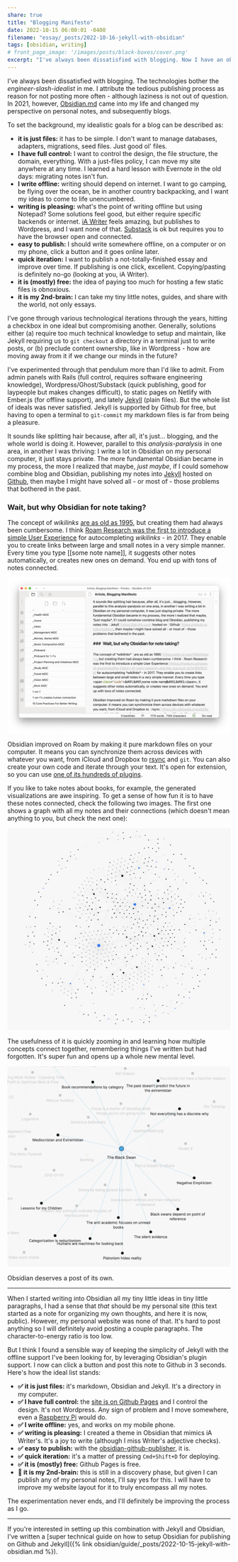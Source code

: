 ```yaml
---
share: true
title: "Blogging Manifesto"
date: 2022-10-15 06:00:01 -0400
filename: "essay/_posts/2022-10-16-jekyll-with-obsidian"
tags: [obsidian, writing]
# front_page_image: '/images/posts/black-boxes/cover.png'
excerpt: "I've always been dissatisfied with blogging. Now I have an objective measure of what makes it pleasing."
---
```


I've always been dissatisfied with blogging. The technologies bother the *engineer-slash-idealist* in me. I attribute the tedious publishing process as reason for not posting more often - although laziness is not out of question. In 2021, however, [Obsidian.md](https://obsidian.md) came into my life and changed my perspective on personal notes, and subsequently blogs.

To set the background, my idealistic goals for a blog can be described as:

- **it is just files:** it has to be simple. I don't want to manage databases, adapters, migrations, seed files. Just good ol' files.
- **I have full control:** I want to control the design, the file structure, the domain, everything. With a just-files policy, I can move my site anywhere at any time. I learned a hard lesson with Evernote in the old days: migrating notes isn't fun.
- **I write offline:** writing should depend on internet. I want to go camping, be flying over the ocean, be in another country backpacking, and I want my ideas to come to life unencumbered.
- **writing is pleasing:** what's the point of writing offline but using Notepad? Some solutions feel good, but either require specific backends or internet. [iA Writer](https://ia.net/writer) feels amazing, but publishes to Wordpress, and I want none of that. [Substack](https://substack.com) is ok but requires you to have the browser open and connected.
- **easy to publish:** I should write somewhere offline, on a computer or on my phone, click a button and it goes online later.
- **quick iteration:** I want to publish a not-totally-finished essay and improve over time. If publishing is one click, excellent. Copying/pasting is definitely no-go (looking at you, iA Writer).
- **it is (mostly) free:** the idea of paying too much for hosting a few static files is obnoxious.
- **it is my 2nd-brain:** I can take my tiny little notes, guides, and share with the world, not only essays.

I've gone through various technological iterations through the years, hitting a checkbox in one ideal but compromising another. Generally, solutions either (a) require too much technical knowledge to setup and maintain, like Jekyll requiring us to `git checkout` a directory in a terminal just to write posts, or (b) preclude content ownership, like in Wordpress - how are moving away from it if we change our minds in the future? 

I've experimented through that pendulum more than I'd like to admit. From admin panels with Rails (full control, requires software engineering knowledge), Wordpress/Ghost/Substack (quick publishing, good for laypeople but makes changes difficult), to static pages on Netlify with Ember.js (for offline support), and lately [Jekyll](https://jekyllrb.com) (plain files). But the whole list of ideals was never satisfied. Jekyll is supported by Github for free, but having to open a terminal to `git-commit` my markdown files is far from being a pleasure.

It sounds like splitting hair because, after all, it's just... blogging, and the whole world is doing it. However, parallel to this *analysis-paralysis* in one area, in another I was thriving: I write a lot in Obsidian on my personal computer, it just stays private. The more fundamental Obsidian became in my process, the more I realized that maybe, *just maybe*, if I could somehow combine blog and Obsidian, publishing my notes into [Jekyll](https://jekyllrb.com) hosted on [Github](https://github.com/kurko/blog), then maybe I might have solved all - or most of - those problems that bothered in the past.

### Wait, but why Obsidian for note taking?

The concept of *wikilinks* [are as old as 1995](https://wiki.c2.com/?WikiHistory), but creating them had always been cumbersome. I think [Roam Research was the first to introduce a simple User Experience](https://medium.com/age-of-awareness/the-history-of-roam-research-and-the-roamcult-4c1e1897633d) for autocompleting *wikilinks* - in 2017. They enable you to create links between large and small notes in a very simple manner. Every time you type <span class="code">&#91;&#91;some note name&#93;&#93;</span>, it suggests other notes automatically, or creates new ones on demand. You end up with tons of notes connected.

![obsidian-screenshot-for-blogging-manifesto.png](/images/obsidian/obsidian-screenshot-for-blogging-manifesto.png)

Obsidian improved on Roam by making it pure markdown files on your computer. It means you can synchronize them across devices with whatever you want, from iCloud and Dropbox to [rsync](https://en.wikipedia.org/wiki/Rsync) and `git`. You can also create your own code and iterate through your text. It's open for extension, so you can use [one of its hundreds of plugins](https://obsidian.md/plugins).

If you like to take notes about books, for example, the generated visualizations are awe inspiring. To get a sense of how fun it is to have these notes connected, check the following two images. The first one shows a graph with all my notes and their connections (which doesn't mean anything to you, but check the next one):

![Graph of all notes in my Obsidian and their connections](/images/obsidian/obsidian-graph-zoomed-out.png)

The usefulness of it is quickly zooming in and learning how multiple concepts connect together, remembering things I've written but had forgotten. It's super fun and opens up a whole new mental level.

![Highlighting notes for a book, helping spaced-repetition in a fun way](/images/obsidian/obsidian-graph-screenshot-black-swan.png)

Obsidian deserves a post of its own.

***

When I started writing into Obsidian all my tiny little ideas in tiny little paragraphs, I had a sense that _that_ should be my personal site (this text started as a note for organizing my own thoughts, and here it is now, public). However, my personal website was none of that. It's hard to post anything so I will definitely avoid posting a couple paragraphs. The character-to-energy ratio is too low.

But I think I found a sensible way of keeping the simplicity of Jekyll with the offline support I've been looking for, by leveraging Obsidian's plugin support. I now can click a button and post this note to Github in 3 seconds. Here's how the ideal list stands:

- **✅ it is just files:** it's markdown, Obsidian and Jekyll. It's a directory in my computer.
- **✅ I have full control:** the [site is on Github Pages](https://github.com/kurko/blog#readme) and I control the design. It's not Wordpress. Any sign of problem and I move somewhere, even a [Raspberry Pi](https://www.raspberrypi.com) would do.
- **✅ I write offline:** yes, and works on my mobile phone.
- **✅ writing is pleasing:** I created a theme in Obsidian that mimics iA Writer's. It's a joy to write (although I miss Writer's adjective checks).
- **✅ easy to publish:** with the [obsidian-github-publisher](https://github.com/ObsidianPublisher/obsidian-github-publisher), it is.
- **✅ quick iteration:** it's a matter of pressing `Cmd+Shift+D` for deploying.
- **✅ it is (mostly) free:** Github Pages is free.
- **🧪 it is my 2nd-brain:** this is still in a discovery phase, but given I can publish any of my personal notes, I'll say yes for this. I will have to improve my website layout for it to truly encompass all my notes.

The experimentation never ends, and I'll definitely be improving the process as I go.

***

If you're interested in setting up this combination with Jekyll and Obsidian, I've written a [super technical guide on how to setup Obsidian for publishing on Github and Jekyll]({% link obsidian/guide/_posts/2022-10-15-jekyll-with-obsidian.md %}).